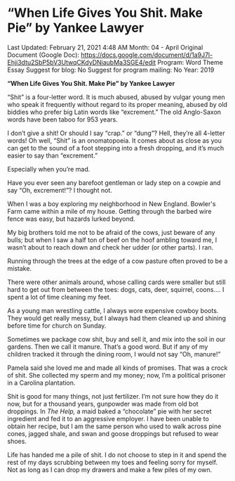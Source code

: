 # “When Life Gives You Shit. Make Pie” by Yankee Lawyer

Last Updated: February 21, 2021 4:48 AM
Month: 04 - April
Original Document (Google Doc): https://docs.google.com/document/d/1a9J7l-Ehji3dtu2SbP5bV3UtwqCKdyDNiaubMa3SGE4/edit
Program: Word Theme Essay
Suggest for blog: No
Suggest for program mailing: No
Year: 2019

**“When Life Gives You Shit. Make Pie” by Yankee Lawyer**

“Shit” is a four-letter word. It is much abused, abused by vulgar young men who speak it frequently without regard to its proper meaning, abused by old biddies who prefer big Latin words like “excrement.” The old Anglo-Saxon words have been taboo for 953 years.

I don’t give a shit! Or should I say “crap.” or “dung”? Hell, they’re all 4-letter words! Oh well, “Shit” is an onomatopoeia. It comes about as close as you can get to the sound of a foot stepping into a fresh dropping, and it’s much easier to say than “excrement.”

Especially when you’re mad.

Have you ever seen any barefoot gentleman or lady step on a cowpie and say “Oh, excrement!”? I thought not.

When I was a boy exploring my neighborhood in New England. Bowler's Farm came within a mile of my house. Getting through the barbed wire fence was easy, but hazards lurked beyond.

My big brothers told me not to be afraid of the cows, just beware of any bulls; but when I saw a half ton of beef on the hoof ambling toward me, I wasn’t about to reach down and check her udder (or other parts). I ran.

Running through the trees at the edge of a cow pasture often proved to be a mistake.

There were other animals around, whose calling cards were smaller but still hard to get out from between the toes: dogs, cats, deer, squirrel, coons…. I spent a lot of time cleaning my feet.

As a young man wrestling cattle, I always wore expensive cowboy boots. They would get really messy, but I always had them cleaned up and shining before time for church on Sunday.

Sometimes we package cow shit, buy and sell it, and mix into the soil in our gardens. Then we call it manure. That’s a good word. But if any of my children tracked it through the dining room, I would not say “Oh, manure!”

Pamela said she loved me and made all kinds of promises. That was a crock of shit. She collected my sperm and my money; now, I’m a political prisoner in a Carolina plantation.

Shit is good for many things, not just fertilizer. I’m not sure how they do it now, but for a thousand years, gunpowder was made from old bot droppings. In *The Help,* a maid baked a “chocolate” pie with her secret ingredient and fed it to an aggressive employer. I have been unable to obtain her recipe, but I am the same person who used to walk across pine cones, jagged shale, and swan and goose droppings but refused to wear shoes.

Life has handed me a pile of shit. I do not choose to step in it and spend the rest of my days scrubbing between my toes and feeling sorry for myself. Not as long as I can drop my drawers and make a few piles of my own.